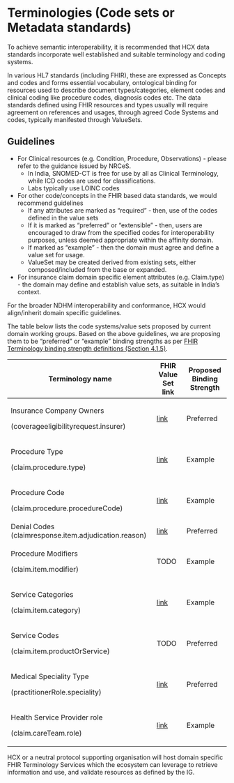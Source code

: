 # Terminologies (Code sets or Metadata standards)

To achieve semantic interoperability, it is recommended that HCX data standards incorporate well established and suitable terminology and coding systems.

In various HL7 standards (including FHIR), these are expressed as Concepts and codes and forms essential vocabulary, ontological binding for resources used to describe document types/categories, element codes and clinical coding like procedure codes, diagnosis codes etc. The data standards defined using FHIR resources and types usually will require agreement on references and usages, through agreed Code Systems and codes, typically manifested through ValueSets.

## Guidelines

* For Clinical resources (e.g. Condition, Procedure, Observations) - please refer to the guidance issued by NRCeS.
  * In India, SNOMED-CT is free for use by all as Clinical Terminology, while ICD codes are used for classifications.
  * Labs typically use LOINC codes
* For other code/concepts in the FHIR based data standards, we would recommend guidelines
  * If any attributes are marked as “required” - then, use of the codes defined in the value sets
  * If it is marked as “preferred” or “extensible” - then, users are encouraged to draw from the specified codes for interoperability purposes, unless deemed appropriate within the affinity domain.
  * If marked as “example” - then the domain must agree and define a value set for usage.
  * ValueSet may be created derived from existing sets, either composed/included from the base or expanded.
* For insurance claim domain specific element attributes (e.g. Claim.type) - the domain may define and establish value sets, as suitable in India’s context.

For the broader NDHM interoperability and conformance, HCX would align/inherit domain specific guidelines.

The table below lists the code systems/value sets proposed by current domain working groups. Based on the above guidelines, we are proposing them to be “preferred” or “example” binding strengths as per [FHIR Terminology binding strength definitions (Section 4.1.5)](https://www.hl7.org/fhir/terminologies.html).

| **Terminology name**                                                       | **FHIR Value Set link**                                                                                                  | **Proposed Binding Strength** |
| -------------------------------------------------------------------------- | ------------------------------------------------------------------------------------------------------------------------ | ----------------------------- |
| <p>Insurance Company Owners</p><p>(coverageeligibilityrequest.insurer)</p> | [link](https://swasth-digital-health-foundation.github.io/standards/v0.7/ValueSet-insurance-company-owners.html)         | Preferred                     |
| <p>Procedure Type</p><p>(claim.procedure.type)</p>                         | [link](https://swasth-digital-health-foundation.github.io/standards/v0.7/ValueSet-procedure-type-description.html)       | Example                       |
| <p>Procedure Code</p><p>(claim.procedure.procedureCode)</p>                | [link](https://icd.who.int/browse10/2010/en)                                                                             | Example                       |
| Denial Codes (claimresponse.item.adjudication.reason)                      | [link](https://swasth-digital-health-foundation.github.io/standards/v0.7/ValueSet-claim-denial-codes.html)               | Preferred                     |
| <p>Procedure Modifiers</p><p>(claim.item.modifier)</p>                     | TODO                                                                                                                     | Example                       |
| <p>Service Categories</p><p>(claim.item.category)</p>                      | [link](https://swasth-digital-health-foundation.github.io/standards/v0.7/ValueSet-claim-service-categories.html)         | Example                       |
| <p>Service Codes</p><p>(claim.item.productOrService)</p>                   | TODO                                                                                                                     | Preferred                     |
| <p>Medical Speciality Type</p><p>(practitionerRole.speciality)</p>         | [link](https://swasth-digital-health-foundation.github.io/standards/v0.7/ValueSet-medical-speciality-type-provider.html) | Preferred                     |
| <p>Health Service Provider role</p><p>(claim.careTeam.role)</p>            | [link](https://swasth-digital-health-foundation.github.io/standards/v0.7/ValueSet-health-service-provider-role.html)     | Example                       |

HCX or a neutral protocol supporting organisation will host domain specific FHIR Terminology Services which the ecosystem can leverage to retrieve information and use, and validate resources as defined by the IG.
